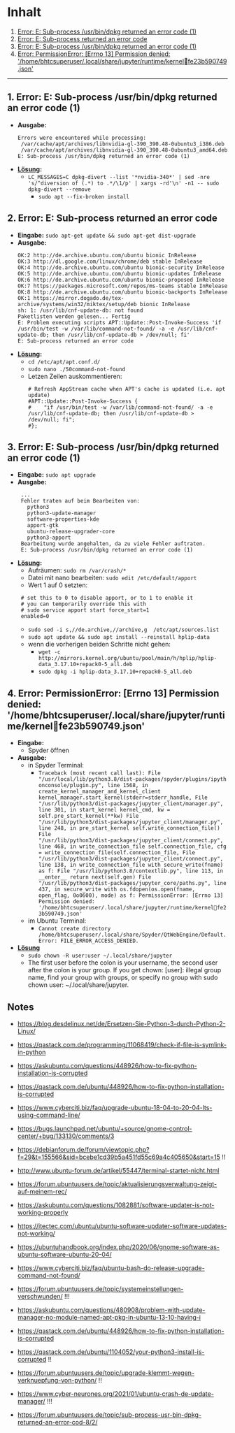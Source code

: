 # Inhalt
1. [Error: E: Sub-process /usr/bin/dpkg returned an error code (1)](https://github.com/gitkatrin/templates/blob/master/ERROR.md#1-error)
2. [Error: E: Sub-process returned an error code](https://github.com/gitkatrin/templates/blob/master/ERROR.md#2-error)
3. [Error: E: Sub-process /usr/bin/dpkg returned an error code (1)](https://github.com/gitkatrin/templates/blob/master/ERROR.md#3-error-e-sub-process-usrbindpkg-returned-an-error-code-1)
4. [Error: PermissionError: [Errno 13] Permission denied: '/home/bhtcsuperuser/.local/share/jupyter/runtime/kernel𔂱fe23b590749.json'](https://github.com/gitkatrin/templates/blob/master/ERROR.md#4-error-permissionerror-errno-13-permission-denied-homebhtcsuperuserlocalsharejupyterruntimekernelfe23b590749json)

***

## 1. Error: E: Sub-process /usr/bin/dpkg returned an error code (1)
- **Ausgabe:**
  ```
  Errors were encountered while processing:  
   /var/cache/apt/archives/libnvidia-gl-390_390.48-0ubuntu3_i386.deb  
   /var/cache/apt/archives/libnvidia-gl-390_390.48-0ubuntu3_amd64.deb  
  E: Sub-process /usr/bin/dpkg returned an error code (1)  
  ```
- **[Lösung](https://askubuntu.com/questions/1035409/installing-nvidia-drivers-on-18-04):**
   - ```LC_MESSAGES=C dpkg-divert --list '*nvidia-340*' | sed -nre 's/^diversion of (.*) to .*/\1/p' | xargs -rd'\n' -n1 -- sudo dpkg-divert --remove```
      - ```sudo apt --fix-broken install```
    
    
## 2. Error: E: Sub-process returned an error code
- **Eingabe:** ```sudo apt-get update && sudo apt-get dist-upgrade```
- **Ausgabe:** 
  ```
  OK:2 http://de.archive.ubuntu.com/ubuntu bionic InRelease                      
  OK:3 http://dl.google.com/linux/chrome/deb stable InRelease                     
  OK:4 http://de.archive.ubuntu.com/ubuntu bionic-security InRelease             
  OK:5 http://de.archive.ubuntu.com/ubuntu bionic-updates InRelease              
  OK:6 http://de.archive.ubuntu.com/ubuntu bionic-proposed InRelease             
  OK:7 https://packages.microsoft.com/repos/ms-teams stable InRelease            
  OK:8 http://de.archive.ubuntu.com/ubuntu bionic-backports InRelease            
  OK:1 https://mirror.dogado.de/tex-archive/systems/win32/miktex/setup/deb bionic InRelease
  sh: 1: /usr/lib/cnf-update-db: not found            
  Paketlisten werden gelesen... Fertig
  E: Problem executing scripts APT::Update::Post-Invoke-Success 'if /usr/bin/test -w /var/lib/command-not-found/ -a -e /usr/lib/cnf-update-db; then /usr/lib/cnf-update-db > /dev/null; fi'
  E: Sub-process returned an error code
  ```
- **[Lösung](https://unix.stackexchange.com/questions/464445/problem-with-appstreamcli-when-running-apt-update):** 
   -  ```cd /etc/apt/apt.conf.d/```
   -  ```sudo nano ./50command-not-found```
   -  Letzen Zeilen auskommentieren:
      ```
      # Refresh AppStream cache when APT's cache is updated (i.e. apt update)  
      #APT::Update::Post-Invoke-Success {
      #    "if /usr/bin/test -w /var/lib/command-not-found/ -a -e /usr/lib/cnf-update-db; then /usr/lib/cnf-update-db > /dev/null; fi";
      #};
      ```
    
## 3. Error: E: Sub-process /usr/bin/dpkg returned an error code (1)
- **Eingabe:** ```sudo apt upgrade```
- **Ausgabe:** 
  ``` 
   ...  
   Fehler traten auf beim Bearbeiten von:  
     python3  
     python3-update-manager  
     software-properties-kde  
     apport-gtk  
     ubuntu-release-upgrader-core  
     python3-apport  
   Bearbeitung wurde angehalten, da zu viele Fehler auftraten.  
   E: Sub-process /usr/bin/dpkg returned an error code (1)
   ```
- **[Lösung](https://forum.ubuntuusers.de/topic/sub-process-usr-bin-dpkg-returned-an-error-cod-7/):**  
   - Aufräumen: ```sudo rm /var/crash/*```
   - Datei mit nano bearbeiten: ```sudo edit /etc/default/apport```
   - Wert 1 auf 0 setzten:
   ```
    # set this to 0 to disable apport, or to 1 to enable it  
    # you can temporarily override this with  
    # sudo service apport start force_start=1  
    enabled=0
    ```
    - ```sudo sed -i s,//de.archive,//archive,g  /etc/apt/sources.list```
    - ```sudo apt update && sudo apt install --reinstall hplip-data```
    - wenn die vorherigen beiden Schritte nicht gehen:
      - ```wget -c http://mirrors.kernel.org/ubuntu/pool/main/h/hplip/hplip-data_3.17.10+repack0-5_all.deb```
      - ```sudo dpkg -i hplip-data_3.17.10+repack0-5_all.deb```


## 4. Error: PermissionError: [Errno 13] Permission denied: '/home/bhtcsuperuser/.local/share/jupyter/runtime/kernel𔂱fe23b590749.json'
- **Eingabe:**
  - Spyder öffnen 
- **Ausgabe:**
  - in Spyder Terminal:
    - ```Traceback (most recent call last): File "/usr/local/lib/python3.8/dist‑packages/spyder/plugins/ipythonconsole/plugin.py", line 1568, in create_kernel_manager_and_kernel_client kernel_manager.start_kernel(stderr=stderr_handle, File "/usr/lib/python3/dist‑packages/jupyter_client/manager.py", line 301, in start_kernel kernel_cmd, kw = self.pre_start_kernel(**kw) File "/usr/lib/python3/dist‑packages/jupyter_client/manager.py", line 248, in pre_start_kernel self.write_connection_file() File "/usr/lib/python3/dist‑packages/jupyter_client/connect.py", line 468, in write_connection_file self.connection_file, cfg = write_connection_file(self.connection_file, File "/usr/lib/python3/dist‑packages/jupyter_client/connect.py", line 138, in write_connection_file with secure_write(fname) as f: File "/usr/lib/python3.8/contextlib.py", line 113, in __enter__ return next(self.gen) File "/usr/lib/python3/dist‑packages/jupyter_core/paths.py", line 437, in secure_write with os.fdopen(os.open(fname, open_flag, 0o0600), mode) as f: PermissionError: [Errno 13] Permission denied: '/home/bhtcsuperuser/.local/share/jupyter/runtime/kernel𔂱fe23b590749.json' ```
  - im Ubuntu Terminal:
    - ```Cannot create directory /home/bhtcsuperuser/.local/share/Spyder/QtWebEngine/Default. Error: FILE_ERROR_ACCESS_DENIED.```  
- **[Lösung](https://stackoverflow.com/questions/46272880/cannot-open-new-jupyter-notebook-permission-denied)**
  - ```sudo chown -R user:user ~/.local/share/jupyter```
  - The first user before the colon is your username, the second user after the colon is your group. If you get chown: [user]: illegal group name, find your group with groups, or specify no group with sudo chown user: ~/.local/share/jupyter.

## Notes
- https://blog.desdelinux.net/de/Ersetzen-Sie-Python-3-durch-Python-2-Linux/
- https://qastack.com.de/programming/11068419/check-if-file-is-symlink-in-python
- https://askubuntu.com/questions/448926/how-to-fix-python-installation-is-corrupted
- https://qastack.com.de/ubuntu/448926/how-to-fix-python-installation-is-corrupted
- https://www.cyberciti.biz/faq/upgrade-ubuntu-18-04-to-20-04-lts-using-command-line/
- https://bugs.launchpad.net/ubuntu/+source/gnome-control-center/+bug/133130/comments/3
- https://debianforum.de/forum/viewtopic.php?f=29&t=155566&sid=bcebe1cd39b5a451fd55c69a4c405650&start=15 !!
- http://www.ubuntu-forum.de/artikel/55447/terminal-startet-nicht.html
- https://forum.ubuntuusers.de/topic/aktualisierungsverwaltung-zeigt-auf-meinem-rec/
- https://askubuntu.com/questions/1082881/software-updater-is-not-working-properly
- https://itectec.com/ubuntu/ubuntu-software-updater-software-updates-not-working/
- https://ubuntuhandbook.org/index.php/2020/06/gnome-software-as-ubuntu-software-ubuntu-20-04/
- https://www.cyberciti.biz/faq/ubuntu-bash-do-release-upgrade-command-not-found/
- https://forum.ubuntuusers.de/topic/systemeinstellungen-verschwunden/ !!!
- https://askubuntu.com/questions/480908/problem-with-update-manager-no-module-named-apt-pkg-in-ubuntu-13-10-having-i
- https://qastack.com.de/ubuntu/448926/how-to-fix-python-installation-is-corrupted
- https://qastack.com.de/ubuntu/1104052/your-python3-install-is-corrupted !!
- https://forum.ubuntuusers.de/topic/upgrade-klemmt-wegen-verknuepfung-von-python/ !!
- https://www.cyber-neurones.org/2021/01/ubuntu-crash-de-update-manager/ !!!



- https://forum.ubuntuusers.de/topic/sub-process-usr-bin-dpkg-returned-an-error-cod-8/2/
